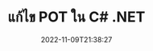 ---
############################# Static ############################
layout: "auto-gen-editor"
date: 2022-11-09T21:38:27
draft: false
otherformats: doc docx docm dotx xls xlsx xlsm ppt pptx pptm mobi epub html mhtml txt xml csv pdf xps msg

############################# Head ############################
head_title: "POT ผู้แก้ไข — แก้ไข POT ใน C# .NET"
head_description: "วิธีแก้ไข POT ใน C# .NET โดยใช้โค้ดสองสามบรรทัด ใช้ API การประมวลผลเอกสาร GroupDocs เพื่อแก้ไข อัปเดต และบันทึกรูปแบบไฟล์มากกว่า 30 รูปแบบ"

############################# Header ############################
title: "แก้ไข POT ใน C# .NET"
description: "การแก้ไข POT ที่มีประสิทธิภาพและมีประสิทธิภาพโดยใช้ GroupDocs.Editor ฝั่งเซิร์ฟเวอร์สำหรับ API ของ C# .NET โดยไม่ต้องใช้ซอฟต์แวร์ใดๆ เช่น Microsoft หรือ Open Office"
bg_image: "https://cms.admin.containerize.com/templates/aspose/App_Themes/V3/images/bg/header1.png"
bg_overlay: false
button:
    enable: true
    icon: "fas fa-arrow-down"
    label: "ดาวน์โหลด ทดลองใช้ฟรี"
    link: "https://downloads.groupdocs.com/editor/net"

############################# SubMenu ############################
submenu:
    enable: true

    left:
        img_alt: "GroupDocs.Editor for .NET"
        image: "https://cms.admin.containerize.com/templates/groupdocs/images/product-logos/90x90-noborder/groupdocs-editor-net.png"
        product: "GroupDocs.Editor"
        platform: ".NET"

    middle:
        button:

            # button loop
            - link: "https://apireference.groupdocs.com/editor/net"
              text: "การอ้างอิง API"

            # button loop
            - link: "https://github.com/groupdocs-editor"
              text: "ตัวอย่างโค้ด"

            # button loop
            - link: "https://products.groupdocs.app/editor/family"
              text: "การสาธิตสด"

            # button loop
            - link: "https://purchase.groupdocs.com/pricing/editor/net"
              text: "ราคา"

    right:
        link_download: "https://downloads.groupdocs.com/editor"
        link_learn: "https://docs.groupdocs.com/editor/net"
        link_buy: "https://purchase.groupdocs.com"

############################# About ############################
about:
    enable: true
    title: "เกี่ยวกับ GroupDocs.Editor for .NET API"
    content: |
        [GroupDocs.Editor for .NET](/th/editor/net/) API เป็นตัวเลือกที่เหมาะสมในการแก้ไขเอกสาร Microsoft Word, Excel, PowerPoint, Open Office และงานนำเสนอ GroupDocs.Editor เป็น API แบบสแตนด์อโลนที่เหมาะสำหรับระบบฝั่งเซิร์ฟเวอร์และระบบแบ็คเอนด์ที่ต้องการประสิทธิภาพสูง ไม่ได้ขึ้นอยู่กับซอฟต์แวร์ใดๆ เช่น Microsoft หรือ Open Office

############################# Steps ############################
steps:
    enable: true
    title_left: "ขั้นตอนในการแก้ไข POT ใน C#"
    content_left: |
        [GroupDocs.Editor for .NET](/th/editor/net/) เป็นวิธีที่ง่ายและตรงไปตรงมาสำหรับนักพัฒนาในการแก้ไขไฟล์ POT โดยใช้โค้ดสองสามบรรทัด
        * สร้างอินสแตนซ์ของคลาส "Editor" ที่มีเส้นทางไฟล์บังคับหรือไบต์สตรีม และคลาส "PresentationLoadOptions" ที่เป็นตัวเลือก และโหลดไฟล์ POT
        * สร้างและตั้งค่าอินสแตนซ์คลาส `PresentationEditOptions` สำหรับรูปแบบไฟล์ POT
        * เรียกใช้เมธอด `Editor.Edit()` และรับเอกสาร POT ในรูปแบบ HTML ที่แก้ไขได้อย่างง่ายดายด้วยตัวแก้ไข WYSIWYG ใดๆ
        * เรียกเมธอด `Editor.Save()` และบันทึกไฟล์ POT ที่แก้ไขแล้วโดยใช้คลาส `PresentationSaveOptions`

        
    title_right: "ความต้องการของระบบ"
    content_right: |
        การแก้ไขเอกสารขั้นพื้นฐานด้วย GroupDocs.Editor for .NET API สามารถทำได้โดยใช้ขั้นตอนง่ายๆ ไม่กี่ขั้นตอน API ของเราได้รับการสนับสนุนบนแพลตฟอร์มและระบบปฏิบัติการหลักทั้งหมด ก่อนดำเนินการโค้ดด้านล่าง โปรดตรวจสอบให้แน่ใจว่าคุณได้ติดตั้งข้อกำหนดเบื้องต้นต่อไปนี้ไว้ในระบบของคุณแล้ว

        * ระบบปฏิบัติการ: Microsoft Windows, Linux, MacOS
        * สภาพแวดล้อมการพัฒนา: Microsoft Visual Studio, Xamarin, MonoDevelop
        * กรอบงาน: .NET Framework, .NET Standard, .NET Core, Mono
        * ดาวน์โหลด GroupDocs.Editor for .NET เวอร์ชันล่าสุดจาก [NuGet](https://www.nuget.org/packages/groupdocs.editor)
        
    code: |        
        ```csharp
        // Load the POT file into Editor with the optional PresentationLoadOptions
        Editor editor = new Editor("source.pot", delegate { return new PresentationLoadOptions(); });

        // Create and adjust the edit options
        PresentationEditOptions editOptions = new PresentationEditOptions();
        editOptions.SlideNumber = 1;//select a slide to edit

        // Open input POT document for edit — obtain an intermediate document, that can be edited
        EditableDocument beforeEdit = editor.Edit(editOptions);

        // Grab POT document content and associated resources from editable document
        string content = beforeEdit.GetEmbeddedHtml();

        // Send the content to WYSIWYG-editor, edit it there, and send edited content back to the server-side
        // This step simulates a such operation
        string updatedContent = content.Replace("Title", "Edited Title");

        // Grab edited content and resources from WYSIWYG-editor and create a new EditableDocument instance from it
        EditableDocument afterEdit = EditableDocument.FromMarkup(updatedContent, null);

        // Create a save options and select a desired output format
        PresentationSaveOptions saveOptions = new PresentationSaveOptions(Formats.PresentationFormats.Pot);

        // Save edited POT document to the file
        editor.Save(afterEdit, "edited.pot", saveOptions);
        ```
        
############################# Demos ############################
demos:
    enable: true
    title: "POT การสาธิตสดของบรรณาธิการ"
    content: |
        แก้ไข POT ทันทีโดยไปที่เว็บไซต์ [GroupDocs.Editor Live Demos](https://products.groupdocs.app/editor/family)
        การสาธิตสดมีประโยชน์ดังต่อไปนี้
        
############################# More Formats ############################
more_formats:
    enable: true
    title: "บรรณาธิการที่สนับสนุนอื่น ๆ"
    content: |
        คุณยังสามารถแก้ไขรูปแบบไฟล์อื่นๆ ได้อีกด้วย โปรดดูรายการทั้งหมดด้านล่าง


############################# Back to top ###############################
back_to_top:
    enable: true
---